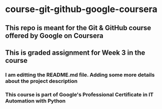 # course-git-github-google-coursera

## This repo is meant for the Git & GitHub course offered by Google on Coursera
## This is graded assignment for Week 3 in the course

### I am editting the README.md file. Adding some more details about the project description
### This course is part of Google's Professional Certificate in IT Automation with Python


